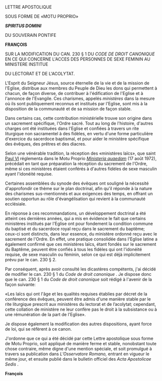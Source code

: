 LETTRE APOSTOLIQUE

SOUS FORME DE «MOTU PROPRIO»

***SPIRITUS DOMINI***

DU SOUVERAIN PONTIFE

**FRANÇOIS**

SUR LA MODIFICATION DU CAN. 230 § 1 DU *CODE DE DROIT CANONIQUE* EN CE QUI CONCERNE L'ACCES DES PERSONNES DE SEXE FEMININ AU MINISTERE INSTITUE

DU LECTORAT ET DE L'ACOLYTAT.

L'Esprit du Seigneur Jésus, source éternelle de la vie et de la mission de l'Eglise, distribue aux membres du Peuple de Dieu les dons qui permettent à chacun, de façon diverse, de contribuer à l'édification de l'Eglise et à l'annonce de l'Evangile. Ces charismes, appelés *ministères* dans la mesure où ils sont publiquement reconnus et institués par l'Eglise, sont mis à la disposition de la communauté et de sa mission de façon stable.

Dans certains cas, cette contribution ministérielle trouve son origine dans un sacrement spécifique, l'Ordre sacré. Tout au long de l'histoire, d'autres charges ont été instituées dans l'Eglise et confiées à travers un rite liturgique non sacramentel à des fidèles, en vertu d'une forme particulière d'exercice du sacerdoce baptismal, et pour aider le ministère spécifique des évêques, des prêtres et des diacres.

Selon une vénérable tradition, la réception des «ministères laïcs», que saint [Paul VI](http://www.vatican.va/content/paul-vi/fr.html) réglementa dans le Motu Proprio *[Ministeria quaedam](http://www.vatican.va/content/paul-vi/la/motu_proprio/documents/hf_p-vi_motu-proprio_19720815_ministeria-quaedam.html)* (17 août 1972), précédait en tant que préparation la réception du sacrement de l'Ordre, même si ces ministères étaient conférés à d'autres fidèles de sexe masculin ayant l'idonéité requise.

Certaines assemblées du synode des évêques ont souligné la nécessité d'approfondir ce thème sur le plan doctrinal, afin qu'il réponde à la nature des charismes sus-mentionnés et aux exigences des temps, en offrant un soutien opportun au rôle d'évangélisation qui revient à la communauté ecclésiale.

En réponse à ces recommandations, un développement doctrinal a été atteint ces dernières années, qui a mis en évidence le fait que certains ministères institués par l'Eglise ont pour fondement la condition commune du baptisé et du sacerdoce royal reçu dans le sacrement du baptême; ceux-ci sont distincts, dans leur essence, du ministère ordonné reçu avec le sacrement de l'Ordre. En effet, une pratique consolidée dans l'Eglise latine a également confirmé que ces ministères laïcs, étant fondés sur le sacrement du Baptême, peuvent être confiés à tous les fidèles qui ont l'idonéité requise, de sexe masculin ou féminin, selon ce qui est déjà implicitement prévu par le can. 230 § 2.

Par conséquent, après avoir consulté les dicastères compétents, j'ai décidé de modifier le can. 230 § 1 du *Code de droit canonique* . Je dispose donc que le can. 230 § 1 du *Code de droit canonique* soit rédigé à l'avenir de la façon suivante:

«Les laïcs qui ont l'âge et les qualités requises établies par décret de la conférence des évêques, peuvent être admis d'une manière stable par le rite liturgique prescrit aux ministères du lectorat et de l’acolytat; cependant, cette collation de ministère ne leur confère pas le droit à la subsistance ou à une rémunération de la part de l'Eglise».

Je dispose également la modification des autres dispositions, ayant force de loi, qui se réfèrent à ce canon.

J'ordonne que ce qui a été décidé par cette Lettre apostolique sous forme de Motu Proprio, soit appliqué de manière ferme et stable, nonobstant toute chose contraire, même digne d'une mention spéciale, et soit promulgué à travers sa publication dans *L’Osservatore Romano,* entrant en vigueur le même jour, et ensuite publié dans le bulletin officiel des *Acta Apostolicae Sedis* .

**François**